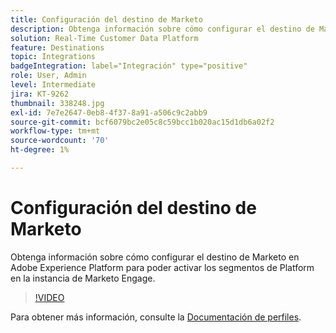 ```yaml
---
title: Configuración del destino de Marketo
description: Obtenga información sobre cómo configurar el destino de Marketo en Adobe Experience Platform para poder activar los segmentos de Platform en la instancia de Marketo Engage.
solution: Real-Time Customer Data Platform
feature: Destinations
topic: Integrations
badgeIntegration: label="Integración" type="positive"
role: User, Admin
level: Intermediate
jira: KT-9262
thumbnail: 338248.jpg
exl-id: 7e7e2647-0eb8-4f37-8a91-a506c9c2abb9
source-git-commit: bcf6079bc2e05c8c59bcc1b020ac15d1db6a02f2
workflow-type: tm+mt
source-wordcount: '70'
ht-degree: 1%

---
```


# Configuración del destino de Marketo

Obtenga información sobre cómo configurar el destino de Marketo en Adobe Experience Platform para poder activar los segmentos de Platform en la instancia de Marketo Engage.

>[!VIDEO](https://video.tv.adobe.com/v/338248?quality=12&learn=on)

Para obtener más información, consulte la [Documentación de perfiles](https://experienceleague.adobe.com/docs/experience-platform/rtcdp/profile/profile-browse.html).
